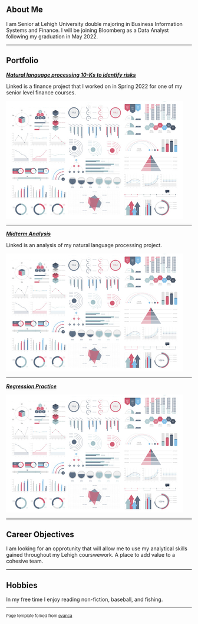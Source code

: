 ## About Me

I am Senior at Lehigh University double majoring in Business Information Systems and Finance. I will be joining Bloomberg as a Data Analyst following my graduation in May 2022. 

---

## Portfolio

<!-- You can link to other websites, PDFs in this repo, and other pages in this repo -->

_**[Natural language processing 10-Ks to identify risks](10k_nlp_covid)**_

Linked is a finance project that I worked on in Spring 2022 for one of my senior level finance courses.

<img src="images/dummy_thumbnail.jpg?raw=true"/>

---

_**[Midterm Analysis](analysis_report)**_

Linked is an analysis of my natural language processing project.

<img src="images/dummy_thumbnail.jpg?raw=true"/>

---

_**[Regression Practice](asgn-06_answerkey)**_

<img src="images/dummy_thumbnail.jpg?raw=true"/>

---

## Career Objectives

I am looking for an opprotunity that will allow me to use my analytical skills gained throughout my Lehigh courswework. A place to add value to a cohesive team.  

---

## Hobbies

In my free time I enjoy reading non-fiction, baseball, and fishing. 

---
<p style="font-size:11px">Page template forked from <a href="https://github.com/evanca/quick-portfolio">evanca</a></p>
<!-- Remove above link if you don't want to attibute -->
